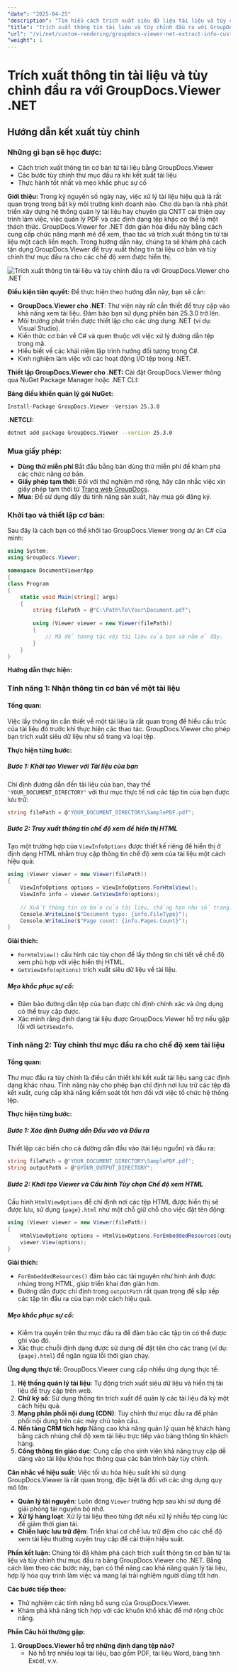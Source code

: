 ```yaml
---
"date": "2025-04-25"
"description": "Tìm hiểu cách trích xuất siêu dữ liệu tài liệu và tùy chỉnh thư mục đầu ra bằng GroupDocs.Viewer cho .NET. Nâng cao hệ thống quản lý tài liệu của bạn ngay hôm nay."
"title": "Trích xuất thông tin tài liệu và tùy chỉnh đầu ra với GroupDocs.Viewer .NET&#58; Hướng dẫn toàn diện"
"url": "/vi/net/custom-rendering/groupdocs-viewer-net-extract-info-customize-output/"
"weight": 1
---
```


# Trích xuất thông tin tài liệu và tùy chỉnh đầu ra với GroupDocs.Viewer .NET
## Hướng dẫn kết xuất tùy chỉnh
### Những gì bạn sẽ học được:
- Cách trích xuất thông tin cơ bản từ tài liệu bằng GroupDocs.Viewer
- Các bước tùy chỉnh thư mục đầu ra khi kết xuất tài liệu
- Thực hành tốt nhất và mẹo khắc phục sự cố

**Giới thiệu:**
Trong kỷ nguyên số ngày nay, việc xử lý tài liệu hiệu quả là rất quan trọng trong bất kỳ môi trường kinh doanh nào. Cho dù bạn là nhà phát triển xây dựng hệ thống quản lý tài liệu hay chuyên gia CNTT cải thiện quy trình làm việc, việc quản lý PDF và các định dạng tệp khác có thể là một thách thức. GroupDocs.Viewer for .NET đơn giản hóa điều này bằng cách cung cấp chức năng mạnh mẽ để xem, thao tác và trích xuất thông tin từ tài liệu một cách liền mạch. Trong hướng dẫn này, chúng ta sẽ khám phá cách tận dụng GroupDocs.Viewer để truy xuất thông tin tài liệu cơ bản và tùy chỉnh thư mục đầu ra cho các chế độ xem được hiển thị.

![Trích xuất thông tin tài liệu và tùy chỉnh đầu ra với GroupDocs.Viewer cho .NET](/viewer/custom-rendering/extract-document-info-customize-output-img.png)

**Điều kiện tiên quyết:**
Để thực hiện theo hướng dẫn này, bạn sẽ cần:
- **GroupDocs.Viewer cho .NET**: Thư viện này rất cần thiết để truy cập vào khả năng xem tài liệu. Đảm bảo bạn sử dụng phiên bản 25.3.0 trở lên.
- Môi trường phát triển được thiết lập cho các ứng dụng .NET (ví dụ: Visual Studio).
- Kiến thức cơ bản về C# và quen thuộc với việc xử lý đường dẫn tệp trong mã.
- Hiểu biết về các khái niệm lập trình hướng đối tượng trong C#.
- Kinh nghiệm làm việc với các hoạt động I/O tệp trong .NET.

**Thiết lập GroupDocs.Viewer cho .NET:**
Cài đặt GroupDocs.Viewer thông qua NuGet Package Manager hoặc .NET CLI:

**Bảng điều khiển quản lý gói NuGet:**
```shell
Install-Package GroupDocs.Viewer -Version 25.3.0
```

**.NETCLI:**
```bash
dotnet add package GroupDocs.Viewer --version 25.3.0
```

### Mua giấy phép:
- **Dùng thử miễn phí**:Bắt đầu bằng bản dùng thử miễn phí để khám phá các chức năng cơ bản.
- **Giấy phép tạm thời**: Đối với thử nghiệm mở rộng, hãy cân nhắc việc xin giấy phép tạm thời từ [Trang web GroupDocs](https://purchase.groupdocs.com/temporary-license/).
- **Mua**: Để sử dụng đầy đủ tính năng sản xuất, hãy mua gói đăng ký.

### Khởi tạo và thiết lập cơ bản:
Sau đây là cách bạn có thể khởi tạo GroupDocs.Viewer trong dự án C# của mình:
```csharp
using System;
using GroupDocs.Viewer;

namespace DocumentViewerApp
{
class Program
{
    static void Main(string[] args)
    {
        string filePath = @"C:\Path\To\Your\Document.pdf";
        
        using (Viewer viewer = new Viewer(filePath))
        {
            // Mã để tương tác với tài liệu của bạn sẽ nằm ở đây.
        }
    }
}
```

**Hướng dẫn thực hiện:**
### Tính năng 1: Nhận thông tin cơ bản về một tài liệu
#### Tổng quan:
Việc lấy thông tin cần thiết về một tài liệu là rất quan trọng để hiểu cấu trúc của tài liệu đó trước khi thực hiện các thao tác. GroupDocs.Viewer cho phép bạn trích xuất siêu dữ liệu như số trang và loại tệp.

**Thực hiện từng bước:**
##### Bước 1: Khởi tạo Viewer với Tài liệu của bạn
Chỉ định đường dẫn đến tài liệu của bạn, thay thế `'YOUR_DOCUMENT_DIRECTORY'` với thư mục thực tế nơi các tập tin của bạn được lưu trữ:
```csharp
string filePath = @"YOUR_DOCUMENT_DIRECTORY\SamplePDF.pdf";
```
##### Bước 2: Truy xuất thông tin chế độ xem để hiển thị HTML
Tạo một trường hợp của `ViewInfoOptions` được thiết kế riêng để hiển thị ở định dạng HTML nhằm truy cập thông tin chế độ xem của tài liệu một cách hiệu quả:
```csharp
using (Viewer viewer = new Viewer(filePath))
{
    ViewInfoOptions options = ViewInfoOptions.ForHtmlView();
    ViewInfo info = viewer.GetViewInfo(options);
    
    // Xuất thông tin cơ bản của tài liệu, chẳng hạn như số trang.
    Console.WriteLine($"Document type: {info.FileType}");
    Console.WriteLine($"Page count: {info.Pages.Count}");
}
```
**Giải thích:** 
- `ForHtmlView()` cấu hình các tùy chọn để lấy thông tin chi tiết về chế độ xem phù hợp với việc hiển thị HTML.
- `GetViewInfo(options)` trích xuất siêu dữ liệu về tài liệu.

##### Mẹo khắc phục sự cố:
- Đảm bảo đường dẫn tệp của bạn được chỉ định chính xác và ứng dụng có thể truy cập được.
- Xác minh rằng định dạng tài liệu được GroupDocs.Viewer hỗ trợ nếu gặp lỗi với `GetViewInfo`.

### Tính năng 2: Tùy chỉnh thư mục đầu ra cho chế độ xem tài liệu
#### Tổng quan:
Thư mục đầu ra tùy chỉnh là điều cần thiết khi kết xuất tài liệu sang các định dạng khác nhau. Tính năng này cho phép bạn chỉ định nơi lưu trữ các tệp đã kết xuất, cung cấp khả năng kiểm soát tốt hơn đối với việc tổ chức hệ thống tệp.

**Thực hiện từng bước:**
##### Bước 1: Xác định Đường dẫn Đầu vào và Đầu ra
Thiết lập các biến cho cả đường dẫn đầu vào (tài liệu nguồn) và đầu ra:
```csharp
string filePath = @"YOUR_DOCUMENT_DIRECTORY\SamplePDF.pdf";
string outputPath = @"@YOUR_OUTPUT_DIRECTORY";
```
##### Bước 2: Khởi tạo Viewer và Cấu hình Tùy chọn Chế độ xem HTML
Cấu hình `HtmlViewOptions` để chỉ định nơi các tệp HTML được hiển thị sẽ được lưu, sử dụng `{page}.html` như một chỗ giữ chỗ cho việc đặt tên động:
```csharp
using (Viewer viewer = new Viewer(filePath))
{
    HtmlViewOptions options = HtmlViewOptions.ForEmbeddedResources(outputPath + "\{page}.html");
    viewer.View(options);
}
```
**Giải thích:** 
- `ForEmbeddedResources()` đảm bảo các tài nguyên như hình ảnh được nhúng trong HTML, giúp triển khai đơn giản hơn.
- Đường dẫn được chỉ định trong `outputPath` rất quan trọng để sắp xếp các tập tin đầu ra của bạn một cách hiệu quả.

##### Mẹo khắc phục sự cố:
- Kiểm tra quyền trên thư mục đầu ra để đảm bảo các tập tin có thể được ghi vào đó.
- Xác thực chuỗi định dạng được sử dụng để đặt tên cho các trang (ví dụ: `{page}.html`) để ngăn ngừa lỗi thời gian chạy.

**Ứng dụng thực tế:**
GroupDocs.Viewer cung cấp nhiều ứng dụng thực tế:
1. **Hệ thống quản lý tài liệu**: Tự động trích xuất siêu dữ liệu và hiển thị tài liệu để truy cập trên web.
2. **Chữ ký số**: Sử dụng thông tin trích xuất để quản lý các tài liệu đã ký một cách hiệu quả.
3. **Mạng phân phối nội dung (CDN)**: Tùy chỉnh thư mục đầu ra để phân phối nội dung trên các máy chủ toàn cầu.
4. **Nền tảng CRM tích hợp**:Nâng cao khả năng quản lý quan hệ khách hàng bằng cách nhúng chế độ xem tài liệu trực tiếp vào bảng thông tin khách hàng.
5. **Cổng thông tin giáo dục**: Cung cấp cho sinh viên khả năng truy cập dễ dàng vào tài liệu khóa học thông qua các bản trình bày tùy chỉnh.

**Cân nhắc về hiệu suất:**
Việc tối ưu hóa hiệu suất khi sử dụng GroupDocs.Viewer là rất quan trọng, đặc biệt là đối với các ứng dụng quy mô lớn:
- **Quản lý tài nguyên**: Luôn đóng `Viewer` trường hợp sau khi sử dụng để giải phóng tài nguyên bộ nhớ.
- **Xử lý hàng loạt**: Xử lý tài liệu theo từng đợt nếu xử lý nhiều tệp cùng lúc để giảm thời gian tải.
- **Chiến lược lưu trữ đệm**: Triển khai cơ chế lưu trữ đệm cho các chế độ xem tài liệu thường xuyên truy cập để cải thiện hiệu suất.

**Phần kết luận:**
Chúng tôi đã khám phá cách trích xuất thông tin cơ bản từ tài liệu và tùy chỉnh thư mục đầu ra bằng GroupDocs.Viewer cho .NET. Bằng cách làm theo các bước này, bạn có thể nâng cao khả năng quản lý tài liệu, hợp lý hóa quy trình làm việc và mang lại trải nghiệm người dùng tốt hơn.

**Các bước tiếp theo:**
- Thử nghiệm các tính năng bổ sung của GroupDocs.Viewer.
- Khám phá khả năng tích hợp với các khuôn khổ khác để mở rộng chức năng.

**Phần Câu hỏi thường gặp:**
1. **GroupDocs.Viewer hỗ trợ những định dạng tệp nào?**
   - Nó hỗ trợ nhiều loại tài liệu, bao gồm PDF, tài liệu Word, bảng tính Excel, v.v.